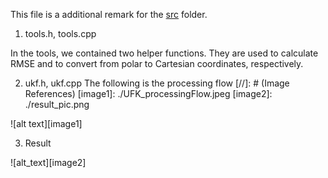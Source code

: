This file is a additional remark for the [src](https://github.com/fangchun007/CarND-Unscented-Kalman-Filter-Project) folder.

1.  tools.h, tools.cpp

In the tools, we contained two helper functions. They are used to calculate RMSE and to convert from polar to Cartesian coordinates, respectively.

2. ukf.h, ukf.cpp
The following is the processing flow
[//]: # (Image References)
[image1]: ./UFK_processingFlow.jpeg
[image2]: ./result_pic.png

![alt text][image1]

3. Result

![alt_text][image2]
